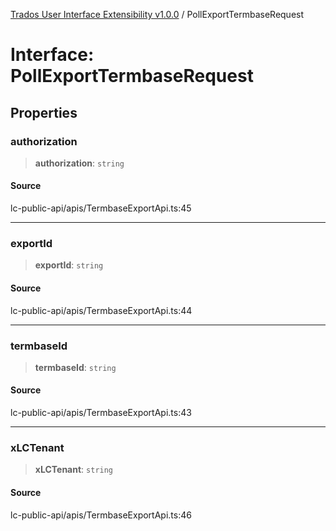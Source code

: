 [Trados User Interface Extensibility v1.0.0](../wiki/globals) / PollExportTermbaseRequest

# Interface: PollExportTermbaseRequest

## Properties

### authorization

> **authorization**: `string`

#### Source

lc-public-api/apis/TermbaseExportApi.ts:45

***

### exportId

> **exportId**: `string`

#### Source

lc-public-api/apis/TermbaseExportApi.ts:44

***

### termbaseId

> **termbaseId**: `string`

#### Source

lc-public-api/apis/TermbaseExportApi.ts:43

***

### xLCTenant

> **xLCTenant**: `string`

#### Source

lc-public-api/apis/TermbaseExportApi.ts:46
